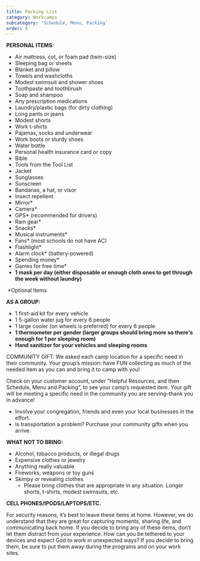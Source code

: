```yaml
---
title: Packing List
category: Workcamps
subcategory: 'Schedule, Menu, Packing'
order: 4
---
```


**PERSONAL ITEMS:&nbsp;**

* Air mattress, cot, or foam pad (twin-size)&nbsp;
* Sleeping bag or sheets&nbsp;
* Blanket and pillow&nbsp;
* Towels and washcloths&nbsp;
* Modest swimsuit and shower shoes&nbsp;
* Toothpaste and toothbrush&nbsp;
* Soap and shampoo&nbsp;
* Any prescription medications&nbsp;
* Laundry/plastic bags (for dirty clothing)&nbsp;
* Long pants or jeans&nbsp;
* Modest shorts&nbsp;
* Work t-shirts&nbsp;
* Pajamas, socks and underwear&nbsp;
* Work boots or sturdy shoes&nbsp;
* Water bottle&nbsp;
* Personal health insurance card or copy&nbsp;
* Bible&nbsp;
* Tools from the Tool List&nbsp;
* Jacket&nbsp;
* Sunglasses&nbsp;
* Sunscreen&nbsp;
* Bandanas, a hat, or visor&nbsp;
* Insect repellent&nbsp;
* Mirror\*&nbsp;
* Camera\*&nbsp;
* GPS\* (recommended for drivers)&nbsp;
* Rain gear\*&nbsp;
* Snacks\*&nbsp;
* Musical instruments\*&nbsp;
* Fans\* (most schools do not have AC)&nbsp;
* Flashlight\*&nbsp;
* Alarm clock\* (battery-powered)&nbsp;
* Spending money\*&nbsp;
* Games for free time\*&nbsp;
* **1 mask per day (either disposable or enough cloth ones to get through the week without laundry)**

&nbsp;\*Optional Items&nbsp;

**AS A GROUP:&nbsp;**

* 1 first-aid kit for every vehicle&nbsp;
* 1 5-gallon water jug for every 6 people&nbsp;
* 1 large cooler (on wheels is preferred) for every 6 people&nbsp;
* **1 thermometer per gender (larger groups should bring more so there's enough for 1 per sleeping room)**
* **Hand sanitizer for your vehicles and sleeping rooms**

COMMUNITY GIFT: We asked each camp location for a specific need in their community. Your group’s mission: have FUN collecting as much of the needed item as you can and bring it to camp with you\!

Check on your customer account, under “Helpful Resources, and then Schedule, Menu and Packing”, to see your camp’s requested item. Your gift will be meeting a specific need in the community you are serving–thank you in advance\!

* Involve your congregation, friends and even your local businesses in the effort.
* Is transportation a problem? Purchase your community gifts when you arrive.&nbsp;

**WHAT NOT TO BRING:&nbsp;**

* Alcohol, tobacco products, or illegal drugs&nbsp;
* Expensive clothes or jewelry&nbsp;
* Anything really valuable&nbsp;
* Fireworks, weapons or toy guns&nbsp;
* Skimpy or revealing clothes&nbsp;
  * Please bring clothes that are appropriate in any situation. Longer shorts, t-shirts, modest swimsuits, etc.&nbsp;

**CELL PHONES/IPODS/LAPTOPS/ETC.&nbsp;**

For security reasons, it’s best to leave these items at home. However, we do understand that they are great for capturing moments, sharing life, and communicating back home. If you decide to bring any of these items, don’t let them distract from your experience. How can you be tethered to your devices and expect God to work in unexpected ways? If you decide to bring them, be sure to put them away during the programs and on your work sites.&nbsp;
